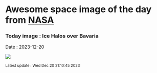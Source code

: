 
# Awesome space image of the day from [NASA](https://api.nasa.gov/)

### Today image : Ice Halos over Bavaria
Date : 2023-12-20

![](https://apod.nasa.gov/apod/image/2312/BavarianHalos_Werner_960.jpg)

<small>Latest update : Wed Dec 20 21:10:45 2023</small>
        